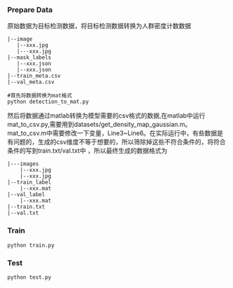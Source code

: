 ### Prepare Data
原始数据为目标检测数据，将目标检测数据转换为人群密度计数数据  
```
|--image
   |--xxx.jpg
   |---xxx.jpg
|--mask_labels
   |--xxx.json
   |--xxx.json
|--train_meta.csv
|--val_meta.csv
```
```
#首先将数据转换为mat格式
python detection_to_mat.py
```
然后将数据通过matlab转换为模型需要的csv格式的数据,在matlab中运行mat_to_csv.py,需要用到datasets/get_density_map_gaussian.m。mat_to_csv.m中需要修改一下变量，Line3~Line6。在实际运行中，有些数据是有问题的，生成的csv维度不等于想要的，所以筛除掉这些不符合条件的，将符合条件的写到train.txt/val.txt中 ，所以最终生成的数据格式为
```
|---images
    |--xxx.jpg
    |--xxx.jpg
|--train_label
    |--xxx.mat
|--val_label
    |--xxx.mat
|--train.txt
|--val.txt

```
### Train
```
python train.py
```

### Test
```
python test.py
```